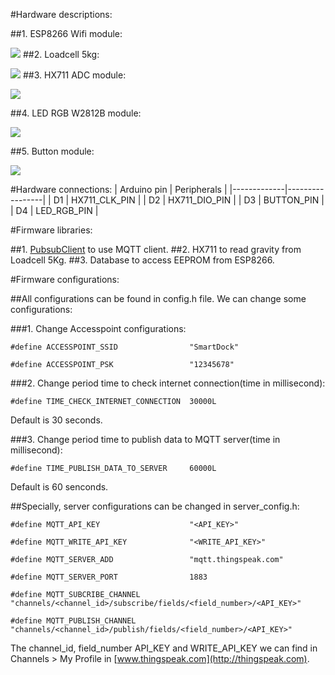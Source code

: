 #Hardware descriptions:

##1. ESP8266 Wifi module:

![](https://images-na.ssl-images-amazon.com/images/I/71efjnKymHL._SX342_.jpg)
##2. Loadcell 5kg:

![](https://nshopvn.com/wp-content/uploads/2019/03/065271871760_loadcell-5kg.jpg)
##3. HX711 ADC module:

![](https://www.makerlab-electronics.com/my_uploads/2016/12/hx711-load-cell-amplifier-1.jpg)

##4. LED RGB W2812B module:

![](https://www.artekit.eu/wp-content/uploads/ak-ws2812b-single-main.jpg)

##5. Button module:

![](https://robu.in/wp-content/uploads/2019/01/Momentary-Tactile-Push-Button-Module-1.jpg)

#Hardware connections:
	| Arduino pin | Peripherals     |
	|-------------|-----------------|
	| D1          | HX711_CLK_PIN   |
	| D2          | HX711_DIO_PIN   |
	| D3          | BUTTON_PIN      |
	| D4          | LED_RGB_PIN     |

#Firmware libraries:

##1. [PubsubClient](https://github.com/knolleary/pubsubclient) to use MQTT client.
##2. HX711 to read gravity from Loadcell 5Kg.
##3. Database to access EEPROM from ESP8266.

#Firmware configurations:

##All configurations can be found in config.h file. We can change some configurations:

###1. Change Accesspoint configurations:

    #define ACCESSPOINT_SSID				"SmartDock"

    #define ACCESSPOINT_PSK					"12345678"

###2. Change period time to check internet connection(time in millisecond):

    #define TIME_CHECK_INTERNET_CONNECTION	30000L

Default is 30 seconds.

###3. Change period time to publish data to MQTT server(time in millisecond):

    #define TIME_PUBLISH_DATA_TO_SERVER		60000L

Default is 60 senconds.

##Specially, server configurations can be changed in server_config.h:

    #define MQTT_API_KEY					"<API_KEY>"

    #define MQTT_WRITE_API_KEY				"<WRITE_API_KEY>"

    #define MQTT_SERVER_ADD					"mqtt.thingspeak.com"

    #define MQTT_SERVER_PORT				1883

    #define MQTT_SUBCRIBE_CHANNEL			"channels/<channel_id>/subscribe/fields/<field_number>/<API_KEY>"

    #define MQTT_PUBLISH_CHANNEL			"channels/<channel_id>/publish/fields/<field_number>/<API_KEY>"

The channel\_id, field\_number API\_KEY and WRITE\_API\_KEY we can find in Channels > My Profile in [www.thingspeak.com](http://thingspeak.com).